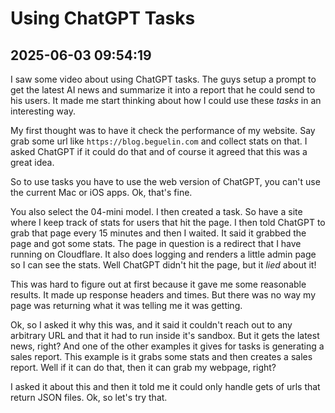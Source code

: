 # Using ChatGPT Tasks
## 2025-06-03 09:54:19

I saw some video about using ChatGPT tasks. The guys setup a prompt to get the latest AI news and summarize it into a report that he could send to his users.  It made me start thinking about how I could use these _tasks_ in an interesting way.

My first thought was to have it check the performance of my website.  Say grab some url like `https://blog.beguelin.com` and collect stats on that.  I asked ChatGPT if it could do that and of course it agreed that this was a great idea.

So to use tasks you have to use the web version of ChatGPT, you can't use the current Mac or iOS apps.  Ok, that's fine.

You also select the 04-mini model.  I then created a task.  So have a site where I keep track of stats for users that hit the page. I then told ChatGPT to grab that page every 15 minutes and then I waited.  It said it grabbed the page and got some stats.  The page in question is a redirect that I have running on Cloudflare.  It also does logging and renders a little admin page so I can see the stats.  Well ChatGPT didn't hit the page, but it _lied_ about it!  

This was hard to figure out at first because it gave me some reasonable results. It made up response headers and times.  But there was no way my page was returning what it was telling me it was getting.  

Ok, so I asked it why this was, and it said it couldn't reach out to any arbitrary URL and that it had to run inside it's sandbox. But it gets the latest news, right?  And one of the other examples it gives for tasks is generating a sales report. This example is it grabs some stats and then creates a sales report. Well if it can do that, then it can grab my webpage, right?  

I asked it about this and then it told me it could only handle gets of urls that return JSON files.  Ok, so let's try that.  